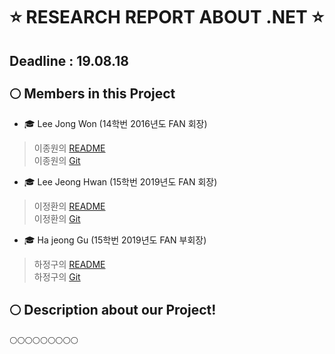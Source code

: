 ⭐️    RESEARCH REPORT ABOUT .NET   ⭐️
===
**Deadline : 19.08.18**<br><br>
🌕 Members in this Project 
---

- 🎓 Lee Jong Won (14학번 2016년도 FAN 회장)
>이종원의 [README](./14JongChu/README.md)<br>
>이종원의 [Git](https://github.com/jongwuner)

- 🎓 Lee Jeong Hwan (15학번 2019년도 FAN 회장)
>이정환의 [README](./15JeongHwan/15JeongHwan.md)<br>
>이정환의 [Git](https://github.com/winterlood)

- 🎓 Ha jeong Gu (15학번 2019년도 FAN 부회장)
>하정구의 [README](./15JeongGu/jeonggu.md)<br>
>하정구의 [Git](https://github.com/hjg0629)

🌕 Description about our Project!
---
🌕🌕🌕🌕🌕🌕🌕🌕🌕
